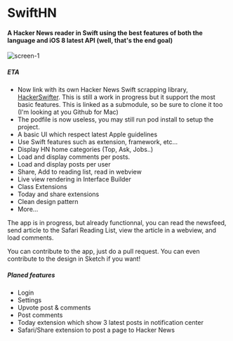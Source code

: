 SwiftHN
=======

#### A Hacker News reader in Swift using the best features of both the language and iOS 8 latest API (well, that's the end goal)


![screen-1](https://raw.githubusercontent.com/Dimillian/SwiftHN/master/git_images/images.png)

##### ETA

* Now link with its own Hacker News Swift scrapping library, [HackerSwifter](https://github.com/Dimillian/HackerSwifter). This is still a work in progress but it support the most basic features. This is linked as a submodule, so be sure to clone it too (I'm looking at you Github for Mac)
* The podfile is now useless, you may still run pod install to setup the project.
* A basic UI which respect latest Apple guidelines
* Use Swift features such as extension, framework, etc...
* Display HN home categories (Top, Ask, Jobs..)
* Load and display comments per posts.
* Load and display posts per user
* Share, Add to reading list, read in webview
* Live view rendering in Interface Builder
* Class Extensions
* Today and share extensions
* Clean design pattern
* More...

The app is in progress, but already functionnal, you can read the newsfeed, send article to the Safari Reading List, view the article in a webview, and load comments. 

You can contribute to the app, just do a pull request. You can even contribute to the design in Sketch if you want!

##### Planed features

* Login
* Settings
* Upvote post & comments
* Post comments
* Today extension which show 3 latest posts in notification center
* Safari/Share extension to post a page to Hacker News


